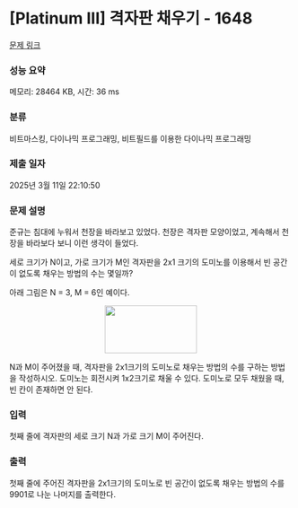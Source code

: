 # [Platinum III] 격자판 채우기 - 1648 

[문제 링크](https://www.acmicpc.net/problem/1648) 

### 성능 요약

메모리: 28464 KB, 시간: 36 ms

### 분류

비트마스킹, 다이나믹 프로그래밍, 비트필드를 이용한 다이나믹 프로그래밍

### 제출 일자

2025년 3월 11일 22:10:50

### 문제 설명

<p>준규는 침대에 누워서 천장을 바라보고 있었다. 천장은 격자판 모양이었고, 계속해서 천장을 바라보다 보니 이런 생각이 들었다.</p>

<p>세로 크기가 N이고, 가로 크기가 M인 격자판을 2x1 크기의 도미노를 이용해서 빈 공간이 없도록 채우는 방법의 수는 몇일까?</p>

<p>아래 그림은 N = 3, M = 6인 예이다.</p>

<p style="text-align: center;"><img alt="" src="https://www.acmicpc.net/JudgeOnline/upload/201005/dom.PNG" style="height:85px; width:164px"></p>

<p>N과 M이 주어졌을 때, 격자판을 2x1크기의 도미노로 채우는 방법의 수를 구하는 방법을 작성하시오. 도미노는 회전시켜 1x2크기로 채울 수 있다. 도미노로 모두 채웠을 때, 빈 칸이 존재하면 안 된다.</p>

### 입력 

 <p>첫째 줄에 격자판의 세로 크기 N과 가로 크기 M이 주어진다.</p>

### 출력 

 <p>첫째 줄에 주어진 격자판을 2x1크기의 도미노로 빈 공간이 없도록 채우는 방법의 수를 9901로 나눈 나머지를 출력한다.</p>

